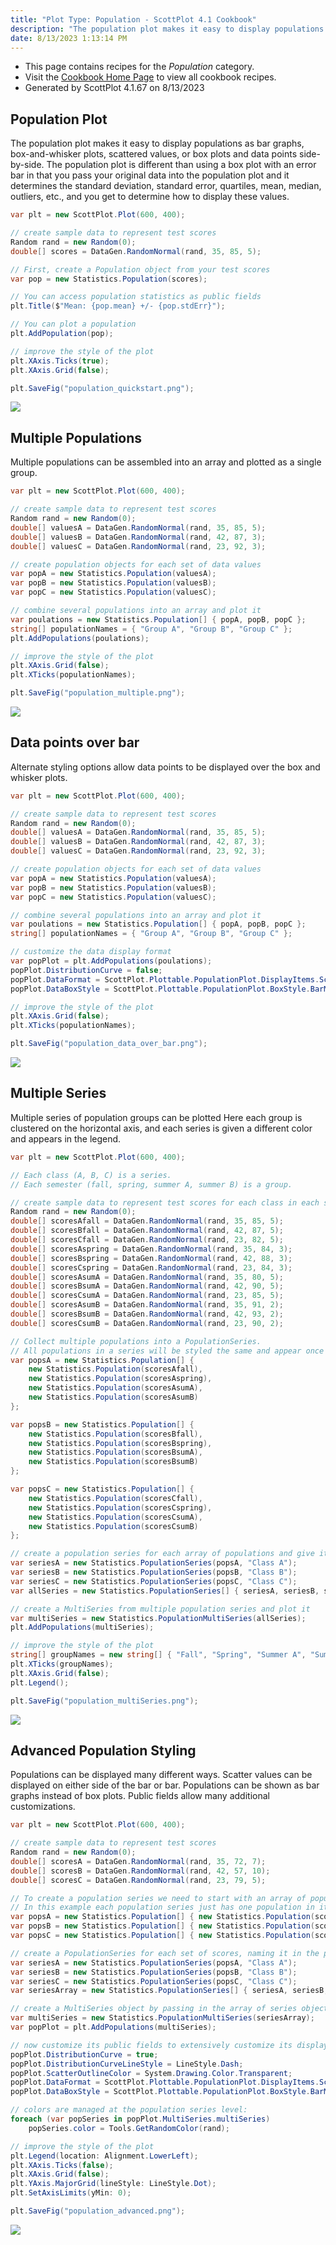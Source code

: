 ```yaml
---
title: "Plot Type: Population - ScottPlot 4.1 Cookbook"
description: "The population plot makes it easy to display populations as bar graphs, box-and-whisker plots, scattered values, or box plots and data points side-by-side. The population plot is different than using a box plot with an error bar in that you pass your original data into the population plot and it determines the standard deviation, standard error, quartiles, mean, median, outliers, etc., and you get to determine how to display these values."
date: 8/13/2023 1:13:14 PM
---
```


* This page contains recipes for the _Population_ category.
* Visit the [Cookbook Home Page](../../) to view all cookbook recipes.
* Generated by ScottPlot 4.1.67 on 8/13/2023
## Population Plot

The population plot makes it easy to display populations as bar graphs, box-and-whisker plots, scattered values, or box plots and data points side-by-side. The population plot is different than using a box plot with an error bar in that you pass your original data into the population plot and it determines the standard deviation, standard error, quartiles, mean, median, outliers, etc., and you get to determine how to display these values.

```cs
var plt = new ScottPlot.Plot(600, 400);

// create sample data to represent test scores
Random rand = new Random(0);
double[] scores = DataGen.RandomNormal(rand, 35, 85, 5);

// First, create a Population object from your test scores
var pop = new Statistics.Population(scores);

// You can access population statistics as public fields
plt.Title($"Mean: {pop.mean} +/- {pop.stdErr}");

// You can plot a population
plt.AddPopulation(pop);

// improve the style of the plot
plt.XAxis.Ticks(true);
plt.XAxis.Grid(false);

plt.SaveFig("population_quickstart.png");
```

<img src='../../images/population_quickstart.png' class='d-block mx-auto my-5' />


## Multiple Populations

Multiple populations can be assembled into an array and plotted as a single group.

```cs
var plt = new ScottPlot.Plot(600, 400);

// create sample data to represent test scores
Random rand = new Random(0);
double[] valuesA = DataGen.RandomNormal(rand, 35, 85, 5);
double[] valuesB = DataGen.RandomNormal(rand, 42, 87, 3);
double[] valuesC = DataGen.RandomNormal(rand, 23, 92, 3);

// create population objects for each set of data values
var popA = new Statistics.Population(valuesA);
var popB = new Statistics.Population(valuesB);
var popC = new Statistics.Population(valuesC);

// combine several populations into an array and plot it
var poulations = new Statistics.Population[] { popA, popB, popC };
string[] populationNames = { "Group A", "Group B", "Group C" };
plt.AddPopulations(poulations);

// improve the style of the plot
plt.XAxis.Grid(false);
plt.XTicks(populationNames);

plt.SaveFig("population_multiple.png");
```

<img src='../../images/population_multiple.png' class='d-block mx-auto my-5' />


## Data points over bar

Alternate styling options allow data points to be displayed over the box and whisker plots.

```cs
var plt = new ScottPlot.Plot(600, 400);

// create sample data to represent test scores
Random rand = new Random(0);
double[] valuesA = DataGen.RandomNormal(rand, 35, 85, 5);
double[] valuesB = DataGen.RandomNormal(rand, 42, 87, 3);
double[] valuesC = DataGen.RandomNormal(rand, 23, 92, 3);

// create population objects for each set of data values
var popA = new Statistics.Population(valuesA);
var popB = new Statistics.Population(valuesB);
var popC = new Statistics.Population(valuesC);

// combine several populations into an array and plot it
var poulations = new Statistics.Population[] { popA, popB, popC };
string[] populationNames = { "Group A", "Group B", "Group C" };

// customize the data display format
var popPlot = plt.AddPopulations(poulations);
popPlot.DistributionCurve = false;
popPlot.DataFormat = ScottPlot.Plottable.PopulationPlot.DisplayItems.ScatterOnBox;
popPlot.DataBoxStyle = ScottPlot.Plottable.PopulationPlot.BoxStyle.BarMeanStDev;

// improve the style of the plot
plt.XAxis.Grid(false);
plt.XTicks(populationNames);

plt.SaveFig("population_data_over_bar.png");
```

<img src='../../images/population_data_over_bar.png' class='d-block mx-auto my-5' />


## Multiple Series

Multiple series of population groups can be plotted Here each group is clustered on the horizontal axis, and each series is given a different color and appears in the legend.

```cs
var plt = new ScottPlot.Plot(600, 400);

// Each class (A, B, C) is a series.
// Each semester (fall, spring, summer A, summer B) is a group.

// create sample data to represent test scores for each class in each semester
Random rand = new Random(0);
double[] scoresAfall = DataGen.RandomNormal(rand, 35, 85, 5);
double[] scoresBfall = DataGen.RandomNormal(rand, 42, 87, 5);
double[] scoresCfall = DataGen.RandomNormal(rand, 23, 82, 5);
double[] scoresAspring = DataGen.RandomNormal(rand, 35, 84, 3);
double[] scoresBspring = DataGen.RandomNormal(rand, 42, 88, 3);
double[] scoresCspring = DataGen.RandomNormal(rand, 23, 84, 3);
double[] scoresAsumA = DataGen.RandomNormal(rand, 35, 80, 5);
double[] scoresBsumA = DataGen.RandomNormal(rand, 42, 90, 5);
double[] scoresCsumA = DataGen.RandomNormal(rand, 23, 85, 5);
double[] scoresAsumB = DataGen.RandomNormal(rand, 35, 91, 2);
double[] scoresBsumB = DataGen.RandomNormal(rand, 42, 93, 2);
double[] scoresCsumB = DataGen.RandomNormal(rand, 23, 90, 2);

// Collect multiple populations into a PopulationSeries.
// All populations in a series will be styled the same and appear once in the legend.
var popsA = new Statistics.Population[] {
    new Statistics.Population(scoresAfall),
    new Statistics.Population(scoresAspring),
    new Statistics.Population(scoresAsumA),
    new Statistics.Population(scoresAsumB)
};

var popsB = new Statistics.Population[] {
    new Statistics.Population(scoresBfall),
    new Statistics.Population(scoresBspring),
    new Statistics.Population(scoresBsumA),
    new Statistics.Population(scoresBsumB)
};

var popsC = new Statistics.Population[] {
    new Statistics.Population(scoresCfall),
    new Statistics.Population(scoresCspring),
    new Statistics.Population(scoresCsumA),
    new Statistics.Population(scoresCsumB)
};

// create a population series for each array of populations and give it a label
var seriesA = new Statistics.PopulationSeries(popsA, "Class A");
var seriesB = new Statistics.PopulationSeries(popsB, "Class B");
var seriesC = new Statistics.PopulationSeries(popsC, "Class C");
var allSeries = new Statistics.PopulationSeries[] { seriesA, seriesB, seriesC };

// create a MultiSeries from multiple population series and plot it
var multiSeries = new Statistics.PopulationMultiSeries(allSeries);
plt.AddPopulations(multiSeries);

// improve the style of the plot
string[] groupNames = new string[] { "Fall", "Spring", "Summer A", "Summer B" };
plt.XTicks(groupNames);
plt.XAxis.Grid(false);
plt.Legend();

plt.SaveFig("population_multiSeries.png");
```

<img src='../../images/population_multiseries.png' class='d-block mx-auto my-5' />


## Advanced Population Styling

Populations can be displayed many different ways. Scatter values can be displayed on either side of the bar or bar. Populations can be shown as bar graphs instead of box plots. Public fields allow many additional customizations.

```cs
var plt = new ScottPlot.Plot(600, 400);

// create sample data to represent test scores
Random rand = new Random(0);
double[] scoresA = DataGen.RandomNormal(rand, 35, 72, 7);
double[] scoresB = DataGen.RandomNormal(rand, 42, 57, 10);
double[] scoresC = DataGen.RandomNormal(rand, 23, 79, 5);

// To create a population series we need to start with an array of populations.
// In this example each population series just has one population in it.
var popsA = new Statistics.Population[] { new Statistics.Population(scoresA) };
var popsB = new Statistics.Population[] { new Statistics.Population(scoresB) };
var popsC = new Statistics.Population[] { new Statistics.Population(scoresC) };

// create a PopulationSeries for each set of scores, naming it in the process
var seriesA = new Statistics.PopulationSeries(popsA, "Class A");
var seriesB = new Statistics.PopulationSeries(popsB, "Class B");
var seriesC = new Statistics.PopulationSeries(popsC, "Class C");
var seriesArray = new Statistics.PopulationSeries[] { seriesA, seriesB, seriesC };

// create a MultiSeries object by passing in the array of series objects and plot it
var multiSeries = new Statistics.PopulationMultiSeries(seriesArray);
var popPlot = plt.AddPopulations(multiSeries);

// now customize its public fields to extensively customize its display options
popPlot.DistributionCurve = true;
popPlot.DistributionCurveLineStyle = LineStyle.Dash;
popPlot.ScatterOutlineColor = System.Drawing.Color.Transparent;
popPlot.DataFormat = ScottPlot.Plottable.PopulationPlot.DisplayItems.ScatterAndBox;
popPlot.DataBoxStyle = ScottPlot.Plottable.PopulationPlot.BoxStyle.BarMeanStDev;

// colors are managed at the population series level:
foreach (var popSeries in popPlot.MultiSeries.multiSeries)
    popSeries.color = Tools.GetRandomColor(rand);

// improve the style of the plot
plt.Legend(location: Alignment.LowerLeft);
plt.XAxis.Ticks(false);
plt.XAxis.Grid(false);
plt.YAxis.MajorGrid(lineStyle: LineStyle.Dot);
plt.SetAxisLimits(yMin: 0);

plt.SaveFig("population_advanced.png");
```

<img src='../../images/population_advanced.png' class='d-block mx-auto my-5' />



